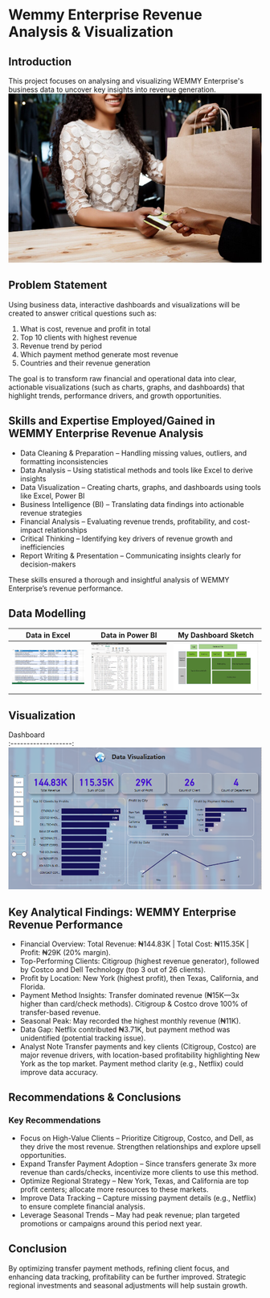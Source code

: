 # Wemmy Enterprise Revenue Analysis & Visualization
##  Introduction
This project focuses on analysing and visualizing WEMMY Enterprise's business data to uncover key insights into revenue generation.
![](Intro.jpg)
##  Problem Statement
Using business data, interactive dashboards and visualizations will be created to answer critical questions such as:
1.  What is cost, revenue and profit in total
2.  Top 10 clients with highest revenue
3.  Revenue trend by period
4.  Which payment method generate most revenue
5.  Countries and their revenue generation

The goal is to transform raw financial and operational data into clear, actionable visualizations (such as charts, graphs, and dashboards) that highlight trends, performance drivers, and growth opportunities.

##  Skills and Expertise Employed/Gained in WEMMY Enterprise Revenue Analysis
-  Data Cleaning & Preparation – Handling missing values, outliers, and formatting inconsistencies
-  Data Analysis – Using statistical methods and tools like Excel to derive insights
-  Data Visualization – Creating charts, graphs, and dashboards using tools like Excel, Power BI
-  Business Intelligence (BI) – Translating data findings into actionable revenue strategies
-  Financial Analysis – Evaluating revenue trends, profitability, and cost-impact relationships
-  Critical Thinking – Identifying key drivers of revenue growth and inefficiencies
-  Report Writing & Presentation – Communicating insights clearly for decision-makers

These skills ensured a thorough and insightful analysis of WEMMY Enterprise’s  revenue performance.

##  Data Modelling

Data in Excel        |Data in Power BI     |My Dashboard Sketch
:-------------------:|:-------------------:|:-------------------:|
![](excelview.png)   |![](dataviewpbi.png) |![](Sketch.jpg)

##  Visualization

Dashboard            
:-------------------:
![](PowerBIDashboard.png)

##  Key Analytical Findings: WEMMY Enterprise Revenue Performance
-  Financial Overview:
Total Revenue: ₦144.83K | Total Cost: ₦115.35K | Profit: ₦29K (20% margin).
-  Top-Performing Clients:
Citigroup (highest revenue generator), followed by Costco and Dell Technology (top 3 out of 26 clients).
-  Profit by Location:
New York (highest profit), then Texas, California, and Florida.
-  Payment Method Insights:
Transfer dominated revenue (₦15K—3x higher than card/check methods).
Citigroup & Costco drove 100% of transfer-based revenue.
-  Seasonal Peak:
May recorded the highest monthly revenue (₦11K).
-  Data Gap:
Netflix contributed ₦3.71K, but payment method was unidentified (potential tracking issue).
-  Analyst Note
Transfer payments and key clients (Citigroup, Costco) are major revenue drivers, with location-based profitability highlighting New York as the top market. Payment method clarity (e.g., Netflix) could improve data accuracy.

##  Recommendations & Conclusions
###  Key Recommendations
-  Focus on High-Value Clients – Prioritize Citigroup, Costco, and Dell, as they drive the most revenue. Strengthen relationships and explore upsell opportunities.
-  Expand Transfer Payment Adoption – Since transfers generate 3x more revenue than cards/checks, incentivize more clients to use this method.
-  Optimize Regional Strategy – New York, Texas, and California are top profit centers; allocate more resources to these markets.
-  Improve Data Tracking – Capture missing payment details (e.g., Netflix) to ensure complete financial analysis.
-  Leverage Seasonal Trends – May had peak revenue; plan targeted promotions or campaigns around this period next year.

##  Conclusion
By optimizing transfer payment methods, refining client focus, and enhancing data tracking, profitability can be further improved.
Strategic regional investments and seasonal adjustments will help sustain growth.

